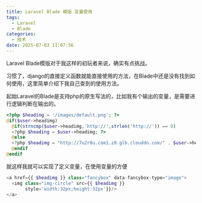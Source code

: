 ```yaml
---
title: Laravel Blade 模版 变量使用
tags:
  - Laravel
  - Blade
categories:
  - 技术
date: 2025-07-03 11:07:56
---
```


Laravel Blade模版对于我这样的初玩者来说，确实有点挑战。

习惯了，django的直接定义函数就能直接使用的方法，在Blade中还是没有找到如何使用，这里简单介绍下我自己查到的使用方法。

起始Laravel的Blade是支持php的原生写法的，比如我有个输出的变量，是需要进行逻辑判断在输出的。

```php
<?php $heading = '/images/default.png'; ?>
@if($user->headimg)
  @if(strncmp($user->headimg,'http://',strlen('http://')) == 0)
  <?php $heading = $user->headimg; ?>
  @else
  <?php $headimg = "http://7u2r0u.com1.z0.glb.clouddn.com/" . $user->headimg; ?>
  @endif
@endif
```

就这样我就可以实现了定义变量，在使用变量的方便

```php
<a href={{ $headimg }} class="fancybox" data-fancybox-type="image">
  <img class="img-circle" src={{ $headimg }}
       style='width:32px;height:32px'}}/>
</a>
```


